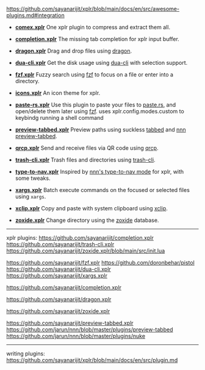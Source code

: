 https://github.com/sayanarijit/xplr/blob/main/docs/en/src/awesome-plugins.md#integration
-   [**comex.xplr**](https://github.com/sayanarijit/comex.xplr) One xplr plugin to compress and extract them all.
-   [**completion.xplr**](https://github.com/sayanarijit/completion.xplr) The missing tab completion for xplr input buffer.
-   [**dragon.xplr**](https://github.com/sayanarijit/dragon.xplr) Drag and drop files using [dragon](https://github.com/mwh/dragon).
-   [**dua-cli.xplr**](https://github.com/sayanarijit/dua-cli.xplr) Get the disk usage using [dua-cli](https://github.com/Byron/dua-cli) with selection support.
-   [**fzf.xplr**](https://github.com/sayanarijit/fzf.xplr) Fuzzy search using [fzf](https://github.com/junegunn/fzf) to focus on a file or enter into a directory.
-   [**icons.xplr**](https://github.com/prncss-xyz/icons.xplr) An icon theme for xplr.


-   [**paste-rs.xplr**](https://github.com/dtomvan/paste-rs.xplr) Use this plugin to paste your files to [paste.rs](https://paste.rs/), and open/delete them later using [fzf](https://github.com/junegunn/fzf).
uses xplr.config.modes.custom to keybindg running a shell command


-   [**preview-tabbed.xplr**](https://github.com/sayanarijit/preview-tabbed.xplr) Preview paths using suckless [tabbed](https://tools.suckless.org/tabbed/) and [nnn preview-tabbed](https://github.com/jarun/nnn/blob/master/plugins/preview-tabbed).
-   [**qrcp.xplr**](https://github.com/sayanarijit/qrcp.xplr) Send and receive files via QR code using [qrcp](https://github.com/claudiodangelis/qrcp).
-   [**trash-cli.xplr**](https://github.com/sayanarijit/trash-cli.xplr) Trash files and directories using [trash-cli](https://github.com/andreafrancia/trash-cli).
-   [**type-to-nav.xplr**](https://github.com/prncss-xyz/type-to-nav.xplr) Inspired by [nnn's type-to-nav mode](https://github.com/jarun/nnn/wiki/concepts#type-to-nav) for xplr, with some tweaks.
-   [**xargs.xplr**](https://github.com/sayanarijit/xargs.xplr) Batch execute commands on the focused or selected files using `xargs`.
-   [**xclip.xplr**](https://github.com/sayanarijit/xclip.xplr) Copy and paste with system clipboard using [xclip](https://github.com/astrand/xclip).
-   [**zoxide.xplr**](https://github.com/sayanarijit/zoxide.xplr) Change directory using the [zoxide](https://github.com/ajeetdsouza/zoxide) database.



___

xplr plugins:
https://github.com/sayanarijit/completion.xplr
https://github.com/sayanarijit/trash-cli.xplr
https://github.com/sayanarijit/zoxide.xplr/blob/main/src/init.lua


https://github.com/sayanarijit/fzf.xplr
https://github.com/doronbehar/pistol
https://github.com/sayanarijit/dua-cli.xplr
https://github.com/sayanarijit/xargs.xplr

https://github.com/sayanarijit/completion.xplr

https://github.com/sayanarijit/dragon.xplr

https://github.com/sayanarijit/zoxide.xplr

https://github.com/sayanarijit/preview-tabbed.xplr
https://github.com/jarun/nnn/blob/master/plugins/preview-tabbed
https://github.com/jarun/nnn/blob/master/plugins/nuke


___
writing plugins:
https://github.com/sayanarijit/xplr/blob/main/docs/en/src/plugin.md